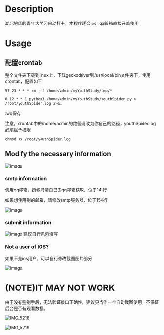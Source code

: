 # Description
湖北地区的青年大学习自动打卡，本程序适合ios+qq邮箱直接开盖使用
# Usage
## 配置crontab
整个文件夹下载到linux上，下载geckodriver到/usr/local/bin文件夹下，使用crontab，配置如下

<code>57 23 * * * rm -rf /home/admin/myYouthStudy/tmp/*</code>

<code>0 12 * * 1 python3 /home/admin/myYouthStudy/youthSpider.py > /root/youthSpider.log 2>&1 </code>

:wq保存

注意，crontab中的/home/admin的路径请改为你自己的路径，youthSpider.log必须赋予权限

<code>chmod +x /root/youthSpider.log</code>

## Modify the necessary information

![image](https://user-images.githubusercontent.com/77989499/224948420-db673881-f68c-4b59-b1d2-d16eb9662cea.png)

### smtp information
使用qq邮箱，授权码请自己去qq邮箱获取，位于141行

如果想使用别的邮箱，请修改smtp服务器，位于154行

![image](https://user-images.githubusercontent.com/77989499/224948956-11a88f02-233c-436e-9345-9eca59499a4f.png)
### submit information

![image](https://user-images.githubusercontent.com/77989499/224949294-521fcece-04bb-4197-a814-fe2596a3b4c6.png)
建议自行抓包填写

### Not a user of IOS?
如果不是ios用户，可以自行修改截图图片部分

![image](https://user-images.githubusercontent.com/77989499/224949571-c9d41b4e-ae46-45d5-881a-c9ba09eefe88.png)

# (NOTE)IT MAY NOT WORK

由于没有鉴别手段，无法验证接口正确性，建议只当作一个自动截图使用，不保证后台是否有观看数据。

![IMG_5218](https://user-images.githubusercontent.com/77989499/224950836-4bf6c598-3f65-4fa6-a1b4-3f4fc8895831.PNG)

![IMG_5219](https://user-images.githubusercontent.com/77989499/224950873-786803c2-77ea-457b-b658-36fc3a917bd0.PNG)

